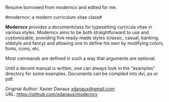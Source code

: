 Resume borrowed from moderncv and edited for me. 

#moderncv: a modern curriculum vitae class#

**Moderncv** provides a documentclass for typesetting curricula vitae in various
styles. Moderncv aims to be both straightforward to use and customizable,
providing five ready-made styles (classic, casual, banking, oldstyle and fancy)
and allowing one to define his own by modifying colors, fonts, icons, etc.

Most commands are defined in such a way that arguments are optional.

Until a decent manual is written, one can always look in the "examples"
directory for some examples. Documents can be compiled into dvi, ps or pdf.


Original Author: Xavier Danaux <xdanaux@gmail.com><br/>
URL: https://github.com/xdanaux/moderncv
